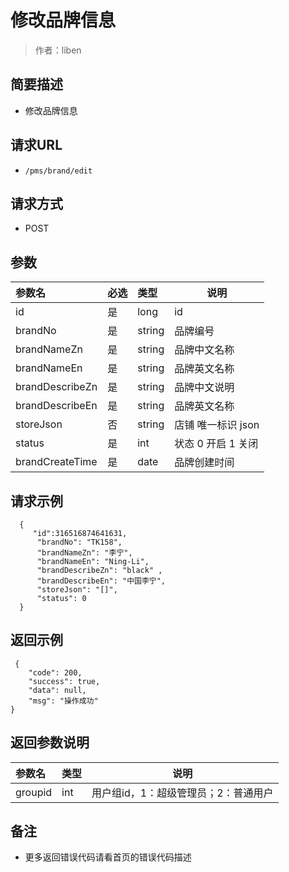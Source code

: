 # 修改品牌信息

> 作者：liben

## 简要描述

- 修改品牌信息

## 请求URL
- ` /pms/brand/edit `
  
## 请求方式
- POST 

## 参数

|参数名|必选|类型|说明|
|:----    |:---|:----- |-----   |
|id |是  |long |id   |
|brandNo |是  |string |品牌编号   |
|brandNameZn |是  |string | 品牌中文名称    |
|brandNameEn |是  |string | 品牌英文名称    |
|brandDescribeZn |是  |string | 品牌中文说明    |
|brandDescribeEn |是  |string | 品牌英文名称    |
|storeJson |否  |string | 店铺 唯一标识 json    |
|status |是  |int | 状态 0 开启 1 关闭    |
|brandCreateTime |是  |date | 品牌创建时间   |

## 请求示例 

``` 
  {
 	 "id":316516874641631,
      "brandNo": "TK158",
      "brandNameZn": "李宁",
      "brandNameEn": "Ning-Li",
      "brandDescribeZn": "black" ,
      "brandDescribeEn": "中国李宁",
	  "storeJson": "[]",
      "status": 0
  }
```
## 返回示例 

``` 
 {
    "code": 200,
    "success": true,
    "data": null,
    "msg": "操作成功"
}
```


## 返回参数说明 

|参数名|类型|说明|
|:-----  |:-----|-----                           |
|groupid |int   |用户组id，1：超级管理员；2：普通用户  |

## 备注 

- 更多返回错误代码请看首页的错误代码描述